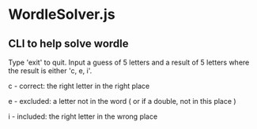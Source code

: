# WordleSolver.js

## CLI to help solve wordle

Type 'exit' to quit.
Input a guess of 5 letters and a result of 5 letters where the result is either 'c, e, i'.

c - correct: the right letter in the right place

e - excluded: a letter not in the word ( or if a double, not in this place )

i - included: the right letter in the wrong place